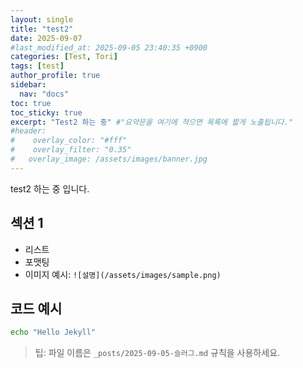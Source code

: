```yaml
---
layout: single
title: "test2"
date: 2025-09-07
#last_modified_at: 2025-09-05 23:40:35 +0900
categories: [Test, Tori]
tags: [test]
author_profile: true
sidebar:
  nav: "docs" 
toc: true
toc_sticky: true
excerpt: "Test2 하는 중" #"요약문을 여기에 적으면 목록에 짧게 노출됩니다."
#header:
#    overlay_color: "#fff"
#    overlay_filter: "0.35"
#   overlay_image: /assets/images/banner.jpg
---
```


test2 하는 중 입니다. <!-- more -->

## 섹션 1
- 리스트
- 포맷팅
- 이미지 예시: `![설명](/assets/images/sample.png)`

## 코드 예시
```bash
echo "Hello Jekyll"
```

> 팁: 파일 이름은 `_posts/2025-09-05-슬러그.md` 규칙을 사용하세요.
